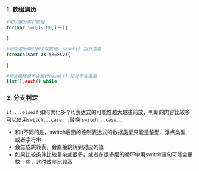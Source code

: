 ### 1. 数组遍历

```php
#可以遍历索引数组
for(var i=0;i<100;i++){

}

#可以遍历索引和关联数组，reset() 指针重置
foreach($arr as $k=>$v){

}

#组合循环是不会进行reset() 指针不会重置
list(),each() while 
```

### 2. 分支判定
`if....elseif`
如何优化多个if,表达式的可能性越大越往前放，判断的内容比较多可以使用`switch...case...`替换
`switch...case...`
- 和if不同的是，switch后面的控制表达式的数据类型只能是整型、浮点类型、或者字符串
- 会生成跳转表，会直接跳转到对应的值
- 如果比较条件比较复杂或很多，或者在很多层的循环中用switch语句可能会更快一些，这时效率比较高

